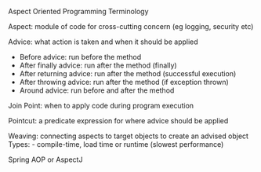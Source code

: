 Aspect Oriented Programming Terminology

Aspect: module of code for cross-cutting concern (eg logging, security etc)

Advice: what action is taken and when it should be applied
  - Before advice: run before the method
  - After finally advice: run after the method (finally)
  - After returning advice: run after the method (successful execution)
  - After throwing advice: run after the method (if exception thrown)
  - Around advice: run before and after the method

Join Point: when to apply code during program execution

Pointcut: a predicate expression for where advice should be applied

Weaving: connecting aspects to target objects to create an advised object
  Types:
    - compile-time, load time or runtime (slowest performance)
    
Spring AOP or AspectJ